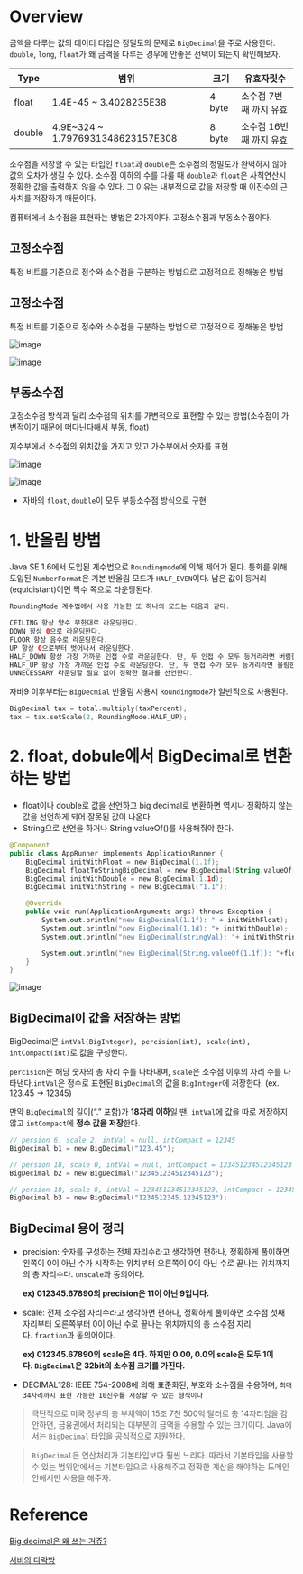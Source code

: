 # Overview

금액을 다루는 값의 데이터 타입은 정밀도의 문제로 `BigDecimal`을 주로 사용한다. `double`, `long`, `float`가 왜 금액을 다루는 경우에 안좋은 선택이 되는지 확인해보자.

| Type | 범위 | 크기 | 유효자릿수 |
| --- | --- | --- | --- |
| float | 1.4E-45 ~ 3.4028235E38 | 4 byte | 소수점 7번째 까지 유효 |
| double | 4.9E~324 ~ 1.7976931348623157E308 | 8 byte | 소수점 16번째 까지 유효 |

소수점을 저장할 수 있는 타입인 `float`과 `double`은 소수점의 정밀도가 완벽하지 않아 값의 오차가 생길 수 있다. 소수점 이하의 수를 다룰 때 `double`과 `float`은 사칙연산시 정확한 값을 출력하지 않을 수 있다. 그 이유는 내부적으로 값을 저장할 때 이진수의 근사치를 저장하기 때문이다.

컴퓨터에서 소수점을 표현하는 방법은 2가지이다. 고정소수점과 부동소수점이다.

## 고정소수점

특정 비트를 기준으로 정수와 소수점을 구분하는 방법으로 고정적으로 정해놓은 방법

## 고정소수점

특정 비트를 기준으로 정수와 소수점을 구분하는 방법으로 고정적으로 정해놓은 방법

![image](https://user-images.githubusercontent.com/66561524/189508129-efb7e872-2e8f-45b7-bce2-ac7c525be536.png)

![image](https://user-images.githubusercontent.com/66561524/189508132-07213285-f2e0-489f-9845-0c72f41d88d7.png)

## 부동소수점

고정소수점 방식과 달리 소수점의 위치를 가변적으로 표현할 수 있는 방법(소수점이 가변적이기 때문에 떠다닌다해서 부동, float)

지수부에서 소수점의 위치값을 가지고 있고 가수부에서 숫자를 표현

![image](https://user-images.githubusercontent.com/66561524/189508139-bbdd73a7-13ff-4ca1-849c-82794baa0d91.png)

![image](https://user-images.githubusercontent.com/66561524/189508141-cc09cbba-f4ac-431b-a4b2-3d0075fb7c08.png)

- 자바의 `float`, `double`이 모두 부동소수점 방식으로 구현

# 1. 반올림 방법

Java SE 1.6에서 도입된 계수법으로 `Roundingmode`에 의해 제어가 된다. 통화를 위해 도입된 `NumberFormat`은 기본 반올림 모드가 `HALF_EVEN`이다. 남은 값이 등거리(equidistant)이면 짝수 쪽으로 라운딩된다.

```kotlin
RoundingMode 계수법에서 사용 가능한 또 하나의 모드는 다음과 같다.

CEILING 항상 양수 무한대로 라운딩한다.
DOWN 항상 0으로 라운딩한다.
FLOOR 항상 음수로 라운딩한다.
UP 항상 0으로부터 벗어나서 라운딩한다.
HALF_DOWN 항상 가장 가까운 인접 수로 라운딩한다. 단, 두 인접 수 모두 등거리라면 버림한다.
HALF_UP 항상 가장 가까운 인접 수로 라운딩한다. 단, 두 인접 수가 모두 등거리라면 올림한다.
UNNECESSARY 라운딩할 필요 없이 정확한 결과를 선언한다.
```

자바9 이후부터는 `BigDecmial` 반올림 사용시 `Roundingmode`가 일반적으로 사용된다.

```kotlin
BigDecimal tax = total.multiply(taxPercent);
tax = tax.setScale(2, RoundingMode.HALF_UP);
```

# 2. float, dobule에서 BigDecimal로 변환하는 방법

- float이나 double로 값을 선언하고 big decimal로 변환하면 역시나 정확하지 않는 값을 선언하게 되어 잘못된 값이 나온다.
- String으로 선언을 하거나 String.valueOf()를 사용해줘야 한다.

```kotlin
@Component
public class AppRunner implements ApplicationRunner {
    BigDecimal initWithFloat = new BigDecimal(1.1f);
    BigDecimal floatToStringBigDecimal = new BigDecimal(String.valueOf(1.1f));
    BigDecimal initWithDouble = new BigDecimal(1.1d);
    BigDecimal initWithString = new BigDecimal("1.1");

    @Override
    public void run(ApplicationArguments args) throws Exception {
        System.out.println("new BigDecimal(1.1f): " + initWithFloat);
        System.out.println("new BigDecimal(1.1d): "+ initWithDouble);
        System.out.println("new BigDecimal(stringVal): "+ initWithString);

        System.out.println("new BigDecimal(String.valueOf(1.1f)): "+floatToStringBigDecimal);
    }
}
```

![image](https://user-images.githubusercontent.com/66561524/189508150-1af35176-6c13-4e5c-bd57-6f46e35fc5b2.png)

## BigDecimal이 값을 저장하는 방법

BigDecimal은 `intVal(BigInteger), percision(int), scale(int), intCompact(int)`로 값을 구성한다.

`percision`은 해당 숫자의 총 자리 수를 나타내며, `scale`은 소수점 이후의 자리 수를 나타낸다.`intVal`은 정수로 표현된 `BigDecimal`의 값을 `BigInteger`에 저장한다. (ex. 123.45 -> 12345)

만약 `BigDecimal`의 길이(“.” 포함)가 **18자리 이하**일 땐, `intVal`에 값을 따로 저장하지 않고 `intCompact`에 **정수 값을 저장**한다.

```kotlin
// persion 6, scale 2, intVal = null, intCompact = 12345
BigDecimal b1 = new BigDecimal("123.45"); 

// persion 18, scale 0, intVal = null, intCompact = 123451234512345123
BigDecimal b2 = new BigDecimal("123451234512345123"); 

// persion 18, scale 8, intVal = 123451234512345123, intCompact = 123451234512345123
BigDecimal b3 = new BigDecimal("1234512345.12345123");
```

## BigDecimal 용어 정리

- precision: 숫자를 구성하는 전체 자리수라고 생각하면 편하나, 정확하게 풀이하면 왼쪽이 0이 아닌 수가 시작하는 위치부터 오른쪽이 0이 아닌 수로 끝나는 위치까지의 총 자리수다. `unscale`과 동의어다.
    
    
    **ex) 012345.67890의 precision은 11이 아닌 9입니다.**
    
- scale: 전체 소수점 자리수라고 생각하면 편하나, 정확하게 풀이하면 소수점 첫째 자리부터 오른쪽부터 0이 아닌 수로 끝나는 위치까지의 총 소수점 자리다. `fraction`과 동의어이다.
    
    
    **ex) 012345.67890의 scale은 4다. 하지만 0.00, 0.0의 scale은 모두 1이다. `BigDecimal`은 32bit의 소수점 크기를 가진다.**
    

- DECIMAL128: IEEE 754-2008에 의해 표준화된, 부호와 소수점을 수용하며, `최대 34자리까지 표현 가능한 10진수를 저장할 수 있는 형식이다`

> 극단적으로 미국 정부의 총 부채액이 15조 7천 500억 달러로 총 14자리임을 감안하면, 금융권에서 처리되는 대부분의 금액을 수용할 수 있는 크기이다. Java에서는 `BigDecimal` 타입을 공식적으로 지원한다.
> 

> `BigDecimal`은 연산처리가 기본타입보다 훨씬 느리다. 따라서 기본타입을 사용할 수 있는 범위안에서는 기본타입으로 사용해주고 정확한 계산을 해야하는 도메인 안에서만 사용을 해주자.

# Reference

[Big decimal은 왜 쓰는 거쥬?](https://velog.io/@probsno/Big-decimal%EC%9D%80-%EC%99%9C-%EC%93%B0%EB%8A%94-%EA%B1%B0%EC%A5%AC)

[서비의 다락방](http://www.yunsobi.com/blog/227)
